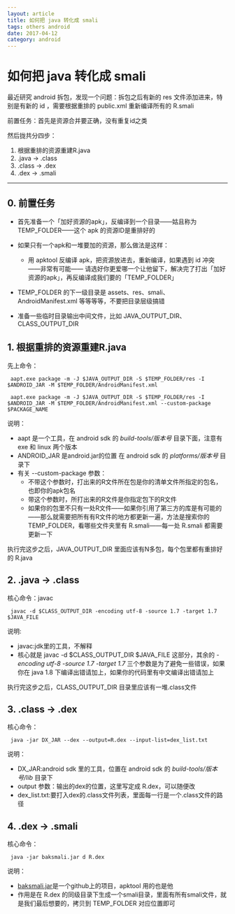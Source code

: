 ```yaml
---
layout: article
title: 如何把 java 转化成 smali
tags: others android
date: 2017-04-12
category: android
---
```


# 如何把 java 转化成 smali

最近研究 android 拆包，发现一个问题：拆包之后有新的 res 文件添加进来，特别是有新的 id ，需要根据重排的 public.xml 重新编译所有的 R.smali

前置任务：首先是资源合并要正确，没有重复id之类

然后拢共分四步：
1. 根据重排的资源重建R.java
1. .java -> .class
1. .class -> .dex
1. .dex -> .smali

----
## 0. 前置任务
 - 首先准备一个「加好资源的apk」，反编译到一个目录——姑且称为 TEMP_FOLDER——这个 apk 的资源ID是重排好的
 - 如果只有一个apk和一堆要加的资源，那么做法是这样：
   - 用 apktool 反编译 apk，把资源放进去，重新编译，如果遇到 id 冲突 ——非常有可能—— 请选好你更爱哪一个让他留下，解决完了打出「加好资源的apk」，再反编译成我们要的「TEMP_FOLDER」
 - TEMP_FOLDER 的下一级目录是 assets、res、smali、AndroidManifest.xml 等等等等，不要把目录层级搞错

 - 准备一些临时目录输出中间文件，比如 JAVA_OUTPUT_DIR、CLASS_OUTPUT_DIR

## 1. 根据重排的资源重建R.java
先上命令：
```shell
 aapt.exe package -m -J $JAVA_OUTPUT_DIR -S $TEMP_FOLDER/res -I $ANDROID_JAR -M $TEMP_FOLDER/AndroidManifest.xml
```

```shell
 aapt.exe package -m -J $JAVA_OUTPUT_DIR -S $TEMP_FOLDER/res -I $ANDROID_JAR -M $TEMP_FOLDER/AndroidManifest.xml --custom-package $PACKAGE_NAME
```

说明：
 - aapt 是一个工具，在 android sdk 的  _build-tools/版本号_  目录下面，注意有 exe 和 linux 两个版本
 - ANDROID_JAR 是android.jar的位置 在 android sdk 的  _platforms/版本号_  目录下
 - 有关 --custom-package 参数：
   - 不带这个参数时，打出来的R文件所在包是你的清单文件所指定的包名，也即你的apk包名
   - 带这个参数时，所打出来的R文件是你指定包下的R文件
   - 如果你的包里不只有一处R文件——如果你引用了第三方的库是有可能的——那么就需要把所有有R文件的地方都更新一遍，方法是搜索你的TEMP_FOLDER，看哪些文件夹里有 R.smali——每一处 R.smali 都需要更新一下


执行完这步之后，JAVA_OUTPUT_DIR 里面应该有N多包，每个包里都有重排好的 R.java

## 2. .java -> .class
核心命令：javac
```shell
 javac -d $CLASS_OUTPUT_DIR -encoding utf-8 -source 1.7 -target 1.7 $JAVA_FILE
```
说明:
 - javac:jdk里的工具，不解释
 - 核心就是 javac -d $CLASS_OUTPUT_DIR $JAVA_FILE 这部分，其余的 _-encoding utf-8 -source 1.7 -target 1.7_ 三个参数是为了避免一些错误，如果你在 java 1.8 下编译出错请加上，如果你的代码里有中文编译出错请加上

执行完这步之后，CLASS_OUTPUT_DIR 目录里应该有一堆.class文件

## 3. .class -> .dex
核心命令：
```shell
 java -jar DX_JAR --dex --output=R.dex --input-list=dex_list.txt
```

说明：
 - DX_JAR:android sdk 里的工具，位置在 android sdk 的 _build-tools/版本号/lib_ 目录下
 - output 参数：输出的dex的位置，这里写定成 R.dex，可以随便改
 - dex_list.txt:要打入dex的.class文件列表，里面每一行是一个.class文件的路径

## 4. .dex -> .smali
核心命令：
```shell
 java -jar baksmali.jar d R.dex
```
说明：
 - [baksmali.jar](https://github.com/JesusFreke/smali)是一个github上的项目，apktool 用的也是他
 - 作用是在 R.dex 的同级目录下生成一个smali目录，里面有所有smali文件，就是我们最后想要的，拷贝到 TEMP_FOLDER 对应位置即可
